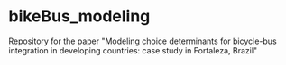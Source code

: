 # bikeBus_modeling
Repository for the paper "Modeling choice determinants for bicycle-bus integration in developing countries: case study in Fortaleza, Brazil"
